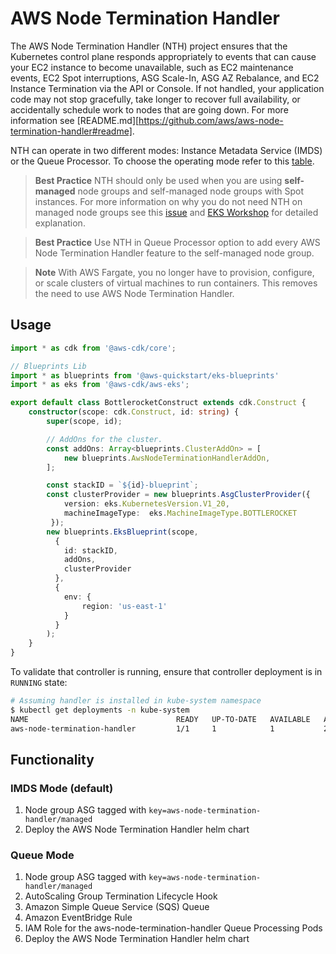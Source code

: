 # AWS Node Termination Handler

The AWS Node Termination Handler (NTH) project ensures that the Kubernetes control plane responds appropriately to events that can cause your EC2 instance to become unavailable, such as EC2 maintenance events, EC2 Spot interruptions, ASG Scale-In, ASG AZ Rebalance, and EC2 Instance Termination via the API or Console. If not handled, your application code may not stop gracefully, take longer to recover full availability, or accidentally schedule work to nodes that are going down. For more information see [README.md][https://github.com/aws/aws-node-termination-handler#readme].

NTH can operate in two different modes: Instance Metadata Service (IMDS) or the Queue Processor. To choose the operating mode refer to this [table](https://github.com/aws/aws-node-termination-handler#which-one-should-i-use).

> **Best Practice** NTH should only be used when you are using **self-managed** node groups and self-managed node groups with Spot instances. For more information on why you do not need NTH on managed node groups see this [issue](https://github.com/aws/aws-node-termination-handler/issues/186) and [EKS Workshop](https://www.eksworkshop.com/beginner/150_spotnodegroups/spotlifecycle/#interruption-handling-in-spot-managed-node-groups) for detailed explanation.

> **Best Practice** Use NTH in Queue Processor option to add every AWS Node Termination Handler feature to the self-managed node group.

>**Note** With AWS Fargate, you no longer have to provision, configure, or scale clusters of virtual machines to run containers. This removes the need to use AWS Node Termination Handler.

## Usage

```typescript
import * as cdk from '@aws-cdk/core';

// Blueprints Lib
import * as blueprints from '@aws-quickstart/eks-blueprints'
import * as eks from '@aws-cdk/aws-eks';

export default class BottlerocketConstruct extends cdk.Construct {
    constructor(scope: cdk.Construct, id: string) {
        super(scope, id);

        // AddOns for the cluster.
        const addOns: Array<blueprints.ClusterAddOn> = [
            new blueprints.AwsNodeTerminationHandlerAddOn,
        ];

        const stackID = `${id}-blueprint`;
        const clusterProvider = new blueprints.AsgClusterProvider({
            version: eks.KubernetesVersion.V1_20,
            machineImageType:  eks.MachineImageType.BOTTLEROCKET
         });
        new blueprints.EksBlueprint(scope,
          {
            id: stackID,
            addOns,
            clusterProvider
          },
          {
            env: {
                region: 'us-east-1'
            }
          }
        );
    }
}
```

To validate that controller is running, ensure that controller deployment is in `RUNNING` state:

```bash
# Assuming handler is installed in kube-system namespace
$ kubectl get deployments -n kube-system
NAME                                 READY   UP-TO-DATE   AVAILABLE   AGE
aws-node-termination-handler         1/1     1            1           23m
```

## Functionality

### IMDS Mode (default)

1. Node group ASG tagged with `key=aws-node-termination-handler/managed`
2. Deploy the AWS Node Termination Handler helm chart

### Queue Mode

1. Node group ASG tagged with `key=aws-node-termination-handler/managed`
2. AutoScaling Group Termination Lifecycle Hook
3. Amazon Simple Queue Service (SQS) Queue
4. Amazon EventBridge Rule
5. IAM Role for the aws-node-termination-handler Queue Processing Pods
6. Deploy the AWS Node Termination Handler helm chart
